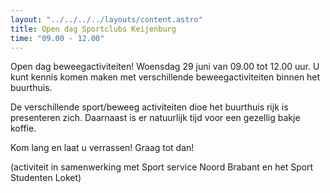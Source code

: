 ```yaml
---
layout: "../../../../layouts/content.astro"
title: Open dag Sportclubs Keijenburg
time: "09.00 - 12.00"
---
```


Open dag beweegactiviteiten!
Woensdag 29 juni van 09.00 tot 12.00 uur.
U kunt kennis komen maken met verschillende beweegactiviteiten binnen het buurthuis.

De verschillende sport/beweeg activiteiten dioe het buurthuis rijk is presenteren zich.
Daarnaast is er natuurlijk tijd voor een gezellig bakje koffie.

Kom lang en laat u verrassen!
Graag tot dan!

(activiteit in samenwerking met Sport service Noord Brabant en het Sport Studenten Loket)
